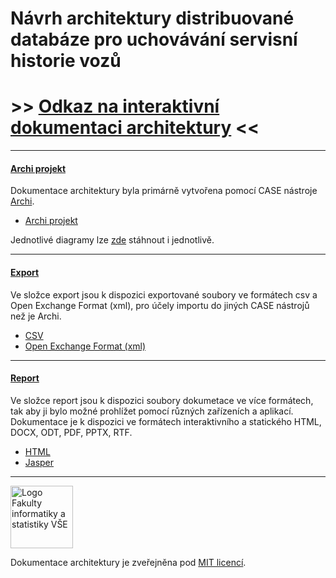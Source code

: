 # Návrh architektury distribuované databáze pro uchovávání servisní historie vozů
# >> [Odkaz na interaktivní dokumentaci architektury](report/html/index.html?view=id-3a55d715047a4ac9b70877037a837cf9 "Dokumentace architektury") <<

___

#### [Archi projekt](https://github.com/friedmannmartin/servisni_a_provozni_historie/blob/main/servisni_a_provozni_historie.archimate "Soubor archi projektu")

Dokumentace architektury byla primárně vytvořena pomocí CASE nástroje [Archi](https://www.archimatetool.com).

- [Archi projekt](https://github.com/friedmannmartin/servisni_a_provozni_historie/blob/main/servisni_a_provozni_historie.archimate "Soubor archi projektu")

Jednotlivé diagramy lze [zde](https://github.com/friedmannmartin/servisni_a_provozni_historie/tree/main/report/html/id-36ea51826eb943da9a5021ecd9c96eba/images) stáhnout i jednotlivě.

___

#### [Export](https://github.com/friedmannmartin/servisni_a_provozni_historie/tree/main/export "Složka s exportovanými soubory")

Ve složce export jsou k dispozici exportované soubory ve formátech csv a Open Exchange Format (xml), pro účely importu do jiných CASE nástrojů než je Archi.

- [CSV](https://github.com/friedmannmartin/servisni_a_provozni_historie/tree/main/export/csv "Exportované CSV soubory")
- [Open Exchange Format (xml)](https://github.com/friedmannmartin/servisni_a_provozni_historie/tree/main/export/xml "Exportované Open Exchange Format (xml) soubory")

___

#### [Report](https://github.com/friedmannmartin/servisni_a_provozni_historie/tree/main/report "Složka s soubory dokumetace")

Ve složce report jsou k dispozici soubory dokumetace ve více formátech, tak aby ji bylo možné prohlížet pomocí různých zařízeních a aplikací. Dokumentace je k dispozici ve formátech interaktivního a statického HTML, DOCX, ODT, PDF, PPTX, RTF.

- [HTML](https://github.com/friedmannmartin/servisni_a_provozni_historie/tree/main/report/html "Interaktivní HTML dokumentace")
- [Jasper](https://github.com/friedmannmartin/servisni_a_provozni_historie/tree/main/report/jasper "Statická HTML, DOCX, ODT, PDF, PPTX a RTF dokumentace")

___

<img src="https://feedbotvsefisbotweb6272.blob.core.windows.net/upload/thumbnails/logo-horizontal-cs-square-05-removebg-preview.png" height="100" alt="Logo Fakulty informatiky a statistiky VŠE">

Dokumentace architektury je zveřejněna pod [MIT licencí](LICENSE).

